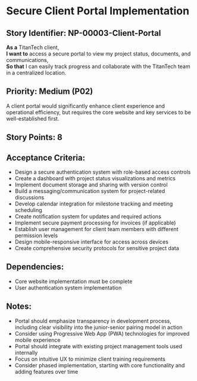 # Secure Client Portal Implementation

## Story Identifier: NP-00003-Client-Portal

**As a** TitanTech client,  
**I want to** access a secure portal to view my project status, documents, and communications,  
**So that** I can easily track progress and collaborate with the TitanTech team in a centralized location.

## Priority: Medium (P02)
A client portal would significantly enhance client experience and operational efficiency, but requires the core website and key services to be well-established first.

## Story Points: 8

## Acceptance Criteria:
- Design a secure authentication system with role-based access controls
- Create a dashboard with project status visualizations and metrics
- Implement document storage and sharing with version control
- Build a messaging/communication system for project-related discussions
- Develop calendar integration for milestone tracking and meeting scheduling
- Create notification system for updates and required actions
- Implement secure payment processing for invoices (if applicable)
- Establish user management for client team members with different permission levels
- Design mobile-responsive interface for access across devices
- Create comprehensive security protocols for sensitive project data

## Dependencies:
- Core website implementation must be complete
- User authentication system implementation

## Notes:
- Portal should emphasize transparency in development process, including clear visibility into the junior-senior pairing model in action
- Consider using Progressive Web App (PWA) technologies for improved mobile experience
- Portal should integrate with existing project management tools used internally
- Focus on intuitive UX to minimize client training requirements
- Consider phased implementation, starting with core functionality and adding features over time
